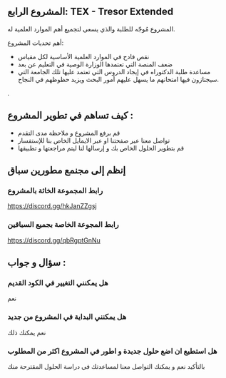 ##  المشروع الرابع:  TEX - Tresor Extended 


 المشروع مُوجّه للطلبة والذي يسعى لتجميع أهم الموارد العلمية له.

أهم تحديات المشروع: 
- نقص فادح في الموارد العلمية الأساسية لكل مقياس 
- ضعف المنصة التي تعتمدها الوزارة الوصية في التعليم عن بعد 
- مساعدة طلبة الدكتوراه  في إيجاد الدروس التي تعتمد عليها تلك الجامعة التي سيجتازون فيها امتحانهم ما يسهل عليهم أمور البحث ويزيد حظوظهم في النجاح.

.

## كيف تساهم في تطوير المشروع : 
- قم برفع المشروع و ملاحظة مدى التقدم 
- تواصل معنا عبر صفحتنا او عبر الايمايل الخاص بنا للإستفسار  
- قم بتطوير الحلول الخاص بك و إرسالها لنا ليتم مراجعتها و تطبيقها 

## إنظم إلى مجنمع مطورين سباق 
### رابط المجموعة الخاثة بالمشروع
https://discord.gg/hkJanZZgsj
### رابط المجوعة الخاصة بجميع السباقين 
https://discord.gg/qbRgptGnNu

## سؤال و جواب : 

### هل يمكنني التغيير في الكود القديم 
نعم 
### هل يمكنني البداية في المشروع من جديد
نعم يمكنك ذلك 
### هل استطيع ان اضع حلول جديدة و اطور في المشروع اكثر من المطلوب 
بالتأكيد نعم و يمكنك التواصل معنا لمساعدتك في دراسة الحلول المقترحة منك 

